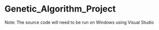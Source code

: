# Genetic_Algorithm_Project

Note: The source code will need to be run on Windows using Visual Studio
